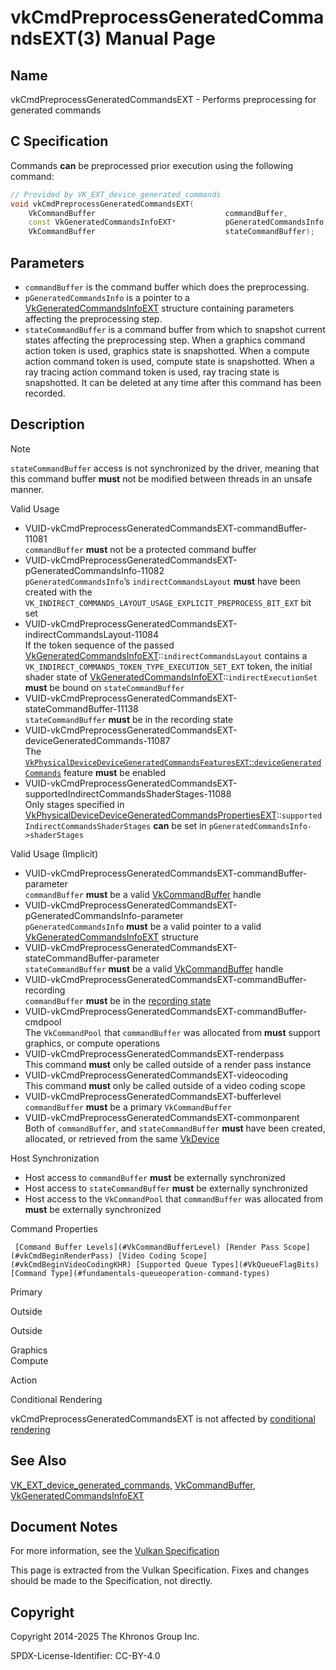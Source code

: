 # vkCmdPreprocessGeneratedCommandsEXT(3) Manual Page

## Name

vkCmdPreprocessGeneratedCommandsEXT - Performs preprocessing for generated commands



## [](#_c_specification)C Specification

Commands **can** be preprocessed prior execution using the following command:

```c++
// Provided by VK_EXT_device_generated_commands
void vkCmdPreprocessGeneratedCommandsEXT(
    VkCommandBuffer                             commandBuffer,
    const VkGeneratedCommandsInfoEXT*           pGeneratedCommandsInfo,
    VkCommandBuffer                             stateCommandBuffer);
```

## [](#_parameters)Parameters

- `commandBuffer` is the command buffer which does the preprocessing.
- `pGeneratedCommandsInfo` is a pointer to a [VkGeneratedCommandsInfoEXT](https://registry.khronos.org/vulkan/specs/latest/man/html/VkGeneratedCommandsInfoEXT.html) structure containing parameters affecting the preprocessing step.
- `stateCommandBuffer` is a command buffer from which to snapshot current states affecting the preprocessing step. When a graphics command action token is used, graphics state is snapshotted. When a compute action command token is used, compute state is snapshotted. When a ray tracing action command token is used, ray tracing state is snapshotted. It can be deleted at any time after this command has been recorded.

## [](#_description)Description

Note

`stateCommandBuffer` access is not synchronized by the driver, meaning that this command buffer **must** not be modified between threads in an unsafe manner.

Valid Usage

- [](#VUID-vkCmdPreprocessGeneratedCommandsEXT-commandBuffer-11081)VUID-vkCmdPreprocessGeneratedCommandsEXT-commandBuffer-11081  
  `commandBuffer` **must** not be a protected command buffer
- [](#VUID-vkCmdPreprocessGeneratedCommandsEXT-pGeneratedCommandsInfo-11082)VUID-vkCmdPreprocessGeneratedCommandsEXT-pGeneratedCommandsInfo-11082  
  `pGeneratedCommandsInfo`’s `indirectCommandsLayout` **must** have been created with the `VK_INDIRECT_COMMANDS_LAYOUT_USAGE_EXPLICIT_PREPROCESS_BIT_EXT` bit set
- [](#VUID-vkCmdPreprocessGeneratedCommandsEXT-indirectCommandsLayout-11084)VUID-vkCmdPreprocessGeneratedCommandsEXT-indirectCommandsLayout-11084  
  If the token sequence of the passed [VkGeneratedCommandsInfoEXT](https://registry.khronos.org/vulkan/specs/latest/man/html/VkGeneratedCommandsInfoEXT.html)::`indirectCommandsLayout` contains a `VK_INDIRECT_COMMANDS_TOKEN_TYPE_EXECUTION_SET_EXT` token, the initial shader state of [VkGeneratedCommandsInfoEXT](https://registry.khronos.org/vulkan/specs/latest/man/html/VkGeneratedCommandsInfoEXT.html)::`indirectExecutionSet` **must** be bound on `stateCommandBuffer`
- [](#VUID-vkCmdPreprocessGeneratedCommandsEXT-stateCommandBuffer-11138)VUID-vkCmdPreprocessGeneratedCommandsEXT-stateCommandBuffer-11138  
  `stateCommandBuffer` **must** be in the recording state
- [](#VUID-vkCmdPreprocessGeneratedCommandsEXT-deviceGeneratedCommands-11087)VUID-vkCmdPreprocessGeneratedCommandsEXT-deviceGeneratedCommands-11087  
  The [`VkPhysicalDeviceDeviceGeneratedCommandsFeaturesEXT`::`deviceGeneratedCommands`](https://registry.khronos.org/vulkan/specs/latest/html/vkspec.html#features-deviceGeneratedCommands) feature **must** be enabled
- [](#VUID-vkCmdPreprocessGeneratedCommandsEXT-supportedIndirectCommandsShaderStages-11088)VUID-vkCmdPreprocessGeneratedCommandsEXT-supportedIndirectCommandsShaderStages-11088  
  Only stages specified in [](https://registry.khronos.org/vulkan/specs/latest/html/vkspec.html#limits-supportedIndirectCommandsShaderStages)[VkPhysicalDeviceDeviceGeneratedCommandsPropertiesEXT](https://registry.khronos.org/vulkan/specs/latest/man/html/VkPhysicalDeviceDeviceGeneratedCommandsPropertiesEXT.html)::`supportedIndirectCommandsShaderStages` **can** be set in `pGeneratedCommandsInfo->shaderStages`

Valid Usage (Implicit)

- [](#VUID-vkCmdPreprocessGeneratedCommandsEXT-commandBuffer-parameter)VUID-vkCmdPreprocessGeneratedCommandsEXT-commandBuffer-parameter  
  `commandBuffer` **must** be a valid [VkCommandBuffer](https://registry.khronos.org/vulkan/specs/latest/man/html/VkCommandBuffer.html) handle
- [](#VUID-vkCmdPreprocessGeneratedCommandsEXT-pGeneratedCommandsInfo-parameter)VUID-vkCmdPreprocessGeneratedCommandsEXT-pGeneratedCommandsInfo-parameter  
  `pGeneratedCommandsInfo` **must** be a valid pointer to a valid [VkGeneratedCommandsInfoEXT](https://registry.khronos.org/vulkan/specs/latest/man/html/VkGeneratedCommandsInfoEXT.html) structure
- [](#VUID-vkCmdPreprocessGeneratedCommandsEXT-stateCommandBuffer-parameter)VUID-vkCmdPreprocessGeneratedCommandsEXT-stateCommandBuffer-parameter  
  `stateCommandBuffer` **must** be a valid [VkCommandBuffer](https://registry.khronos.org/vulkan/specs/latest/man/html/VkCommandBuffer.html) handle
- [](#VUID-vkCmdPreprocessGeneratedCommandsEXT-commandBuffer-recording)VUID-vkCmdPreprocessGeneratedCommandsEXT-commandBuffer-recording  
  `commandBuffer` **must** be in the [recording state](#commandbuffers-lifecycle)
- [](#VUID-vkCmdPreprocessGeneratedCommandsEXT-commandBuffer-cmdpool)VUID-vkCmdPreprocessGeneratedCommandsEXT-commandBuffer-cmdpool  
  The `VkCommandPool` that `commandBuffer` was allocated from **must** support graphics, or compute operations
- [](#VUID-vkCmdPreprocessGeneratedCommandsEXT-renderpass)VUID-vkCmdPreprocessGeneratedCommandsEXT-renderpass  
  This command **must** only be called outside of a render pass instance
- [](#VUID-vkCmdPreprocessGeneratedCommandsEXT-videocoding)VUID-vkCmdPreprocessGeneratedCommandsEXT-videocoding  
  This command **must** only be called outside of a video coding scope
- [](#VUID-vkCmdPreprocessGeneratedCommandsEXT-bufferlevel)VUID-vkCmdPreprocessGeneratedCommandsEXT-bufferlevel  
  `commandBuffer` **must** be a primary `VkCommandBuffer`
- [](#VUID-vkCmdPreprocessGeneratedCommandsEXT-commonparent)VUID-vkCmdPreprocessGeneratedCommandsEXT-commonparent  
  Both of `commandBuffer`, and `stateCommandBuffer` **must** have been created, allocated, or retrieved from the same [VkDevice](https://registry.khronos.org/vulkan/specs/latest/man/html/VkDevice.html)

Host Synchronization

- Host access to `commandBuffer` **must** be externally synchronized
- Host access to `stateCommandBuffer` **must** be externally synchronized
- Host access to the `VkCommandPool` that `commandBuffer` was allocated from **must** be externally synchronized

Command Properties

     [Command Buffer Levels](#VkCommandBufferLevel) [Render Pass Scope](#vkCmdBeginRenderPass) [Video Coding Scope](#vkCmdBeginVideoCodingKHR) [Supported Queue Types](#VkQueueFlagBits) [Command Type](#fundamentals-queueoperation-command-types)

Primary

Outside

Outside

Graphics  
Compute

Action

Conditional Rendering

vkCmdPreprocessGeneratedCommandsEXT is not affected by [conditional rendering](#drawing-conditional-rendering)

## [](#_see_also)See Also

[VK\_EXT\_device\_generated\_commands](https://registry.khronos.org/vulkan/specs/latest/man/html/VK_EXT_device_generated_commands.html), [VkCommandBuffer](https://registry.khronos.org/vulkan/specs/latest/man/html/VkCommandBuffer.html), [VkGeneratedCommandsInfoEXT](https://registry.khronos.org/vulkan/specs/latest/man/html/VkGeneratedCommandsInfoEXT.html)

## [](#_document_notes)Document Notes

For more information, see the [Vulkan Specification](https://registry.khronos.org/vulkan/specs/latest/html/vkspec.html#vkCmdPreprocessGeneratedCommandsEXT)

This page is extracted from the Vulkan Specification. Fixes and changes should be made to the Specification, not directly.

## [](#_copyright)Copyright

Copyright 2014-2025 The Khronos Group Inc.

SPDX-License-Identifier: CC-BY-4.0